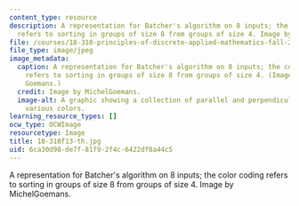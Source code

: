 ```yaml
---
content_type: resource
description: A representation for Batcher's algorithm on 8 inputs; the color coding
  refers to sorting in groups of size 8 from groups of size 4. Image by MichelGoemans.
file: /courses/18-310-principles-of-discrete-applied-mathematics-fall-2013/6ca30d98de7f81f92f4c6422df8a44c5_18-310f13-th.jpg
file_type: image/jpeg
image_metadata:
  caption: A representation for Batcher's algorithm on 8 inputs; the color coding
    refers to sorting in groups of size 8 from groups of size 4. (Image by Michel
    Goemans.)
  credit: Image by MichelGoemans.
  image-alt: A graphic showing a collection of parallel and perpendicular lines of
    various colors.
learning_resource_types: []
ocw_type: OCWImage
resourcetype: Image
title: 18-310f13-th.jpg
uid: 6ca30d98-de7f-81f9-2f4c-6422df8a44c5
---
```

A representation for Batcher's algorithm on 8 inputs; the color coding refers to sorting in groups of size 8 from groups of size 4. Image by MichelGoemans.

